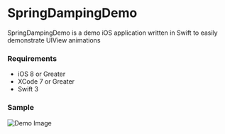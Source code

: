 # SpringDampingDemo

SpringDampingDemo is a demo iOS application written in Swift to easily demonstrate UIView animations

### Requirements
* iOS 8 or Greater
* XCode 7 or Greater
* Swift 3

### Sample
![Demo Image](http://jstnheo.github.io/demo.gif)

